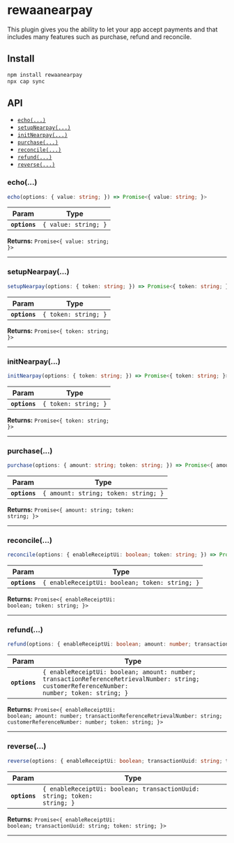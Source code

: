 # rewaanearpay

This plugin gives you the ability to let your app accept payments and that includes many features such as purchase, refund and reconcile.

## Install

```bash
npm install rewaanearpay
npx cap sync
```

## API

<docgen-index>

* [`echo(...)`](#echo)
* [`setupNearpay(...)`](#setupnearpay)
* [`initNearpay(...)`](#initnearpay)
* [`purchase(...)`](#purchase)
* [`reconcile(...)`](#reconcile)
* [`refund(...)`](#refund)
* [`reverse(...)`](#reverse)

</docgen-index>

<docgen-api>
<!--Update the source file JSDoc comments and rerun docgen to update the docs below-->

### echo(...)

```typescript
echo(options: { value: string; }) => Promise<{ value: string; }>
```

| Param         | Type                            |
| ------------- | ------------------------------- |
| **`options`** | <code>{ value: string; }</code> |

**Returns:** <code>Promise&lt;{ value: string; }&gt;</code>

--------------------


### setupNearpay(...)

```typescript
setupNearpay(options: { token: string; }) => Promise<{ token: string; }>
```

| Param         | Type                            |
| ------------- | ------------------------------- |
| **`options`** | <code>{ token: string; }</code> |

**Returns:** <code>Promise&lt;{ token: string; }&gt;</code>

--------------------


### initNearpay(...)

```typescript
initNearpay(options: { token: string; }) => Promise<{ token: string; }>
```

| Param         | Type                            |
| ------------- | ------------------------------- |
| **`options`** | <code>{ token: string; }</code> |

**Returns:** <code>Promise&lt;{ token: string; }&gt;</code>

--------------------


### purchase(...)

```typescript
purchase(options: { amount: string; token: string; }) => Promise<{ amount: string; token: string; }>
```

| Param         | Type                                            |
| ------------- | ----------------------------------------------- |
| **`options`** | <code>{ amount: string; token: string; }</code> |

**Returns:** <code>Promise&lt;{ amount: string; token: string; }&gt;</code>

--------------------


### reconcile(...)

```typescript
reconcile(options: { enableReceiptUi: boolean; token: string; }) => Promise<{ enableReceiptUi: boolean; token: string; }>
```

| Param         | Type                                                      |
| ------------- | --------------------------------------------------------- |
| **`options`** | <code>{ enableReceiptUi: boolean; token: string; }</code> |

**Returns:** <code>Promise&lt;{ enableReceiptUi: boolean; token: string; }&gt;</code>

--------------------


### refund(...)

```typescript
refund(options: { enableReceiptUi: boolean; amount: number; transactionReferenceRetrievalNumber: string; customerReferenceNumber: number; token: string; }) => Promise<{ enableReceiptUi: boolean; amount: number; transactionReferenceRetrievalNumber: string; customerReferenceNumber: number; token: string; }>
```

| Param         | Type                                                                                                                                                    |
| ------------- | ------------------------------------------------------------------------------------------------------------------------------------------------------- |
| **`options`** | <code>{ enableReceiptUi: boolean; amount: number; transactionReferenceRetrievalNumber: string; customerReferenceNumber: number; token: string; }</code> |

**Returns:** <code>Promise&lt;{ enableReceiptUi: boolean; amount: number; transactionReferenceRetrievalNumber: string; customerReferenceNumber: number; token: string; }&gt;</code>

--------------------


### reverse(...)

```typescript
reverse(options: { enableReceiptUi: boolean; transactionUuid: string; token: string; }) => Promise<{ enableReceiptUi: boolean; transactionUuid: string; token: string; }>
```

| Param         | Type                                                                               |
| ------------- | ---------------------------------------------------------------------------------- |
| **`options`** | <code>{ enableReceiptUi: boolean; transactionUuid: string; token: string; }</code> |

**Returns:** <code>Promise&lt;{ enableReceiptUi: boolean; transactionUuid: string; token: string; }&gt;</code>

--------------------

</docgen-api>
